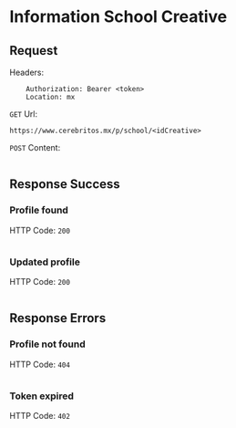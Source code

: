 # Information School Creative

## Request

Headers:
```
	Authorization: Bearer <token>
	Location: mx
```

`GET` Url:
```url
https://www.cerebritos.mx/p/school/<idCreative>
```

`POST` Content:
```json

```
## Response Success

### Profile found

HTTP Code: `200`

```json

```

### Updated profile

HTTP Code: `200`

```json

```

## Response Errors

### Profile not found

HTTP Code: `404`

```json

```

### Token expired

HTTP Code: `402`

```json
